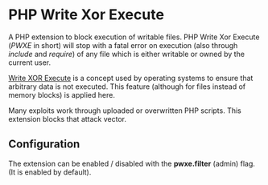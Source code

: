 PHP Write Xor Execute
=====================

A PHP extension to block execution of writable files. PHP Write Xor Execute (*PWXE* in short) will stop with a fatal error on execution (also through *include* and *require*) of any file which is either writable or owned by the current user.

[Write XOR Execute](http://en.wikipedia.org/wiki/W%5EX) is a concept used by operating systems to ensure that arbitrary data is not executed. This feature (although for files instead of memory blocks) is applied here.

Many exploits work through uploaded or overwritten PHP scripts. This extension blocks that attack vector.

## Configuration

The extension can be enabled / disabled with the **pwxe.filter** (admin) flag. (It is enabled by default).
